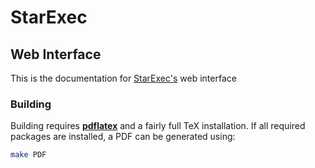 # StarExec
## Web Interface

This is the documentation for [StarExec's](https://www.starexec.org/) web interface

### Building

Building requires [**pdflatex**](https://ctan.org/pkg/pdftex) and a fairly full
TeX installation. If all required packages are installed, a PDF can be generated
using:

```sh
make PDF
```
